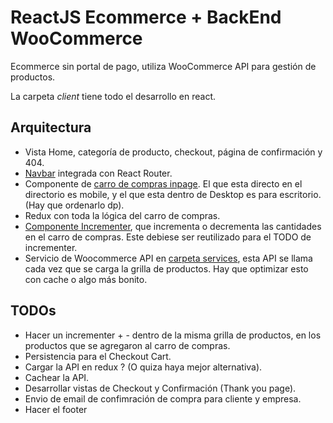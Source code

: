 # ReactJS Ecommerce + BackEnd WooCommerce
Ecommerce sin portal de pago, utiliza WooCommerce  API para gestión de productos.

La carpeta *client* tiene todo el desarrollo en react.

## Arquitectura
* Vista Home, categoría de producto, checkout, página de confirmación y 404.
* [Navbar](https://github.com/conceptorobledo/react-woocommerce/blob/master/client/src/components/Navigation/Navbar/Navbar.js) integrada con React Router.
* Componente de [carro de compras inpage](https://github.com/conceptorobledo/react-woocommerce/tree/master/client/src/components/InpageCart). El que esta directo en el directorio es mobile, y el que esta dentro de Desktop es para escritorio. (Hay que ordenarlo dp).
* Redux con toda la lógica del carro de compras.
* [Componente Incrementer](https://github.com/conceptorobledo/react-woocommerce/blob/master/client/src/components/InpageCart/OrderList/Incrementers/Incrementer.js), que incrementa o decrementa las cantidades en el carro de compras. Este debiese ser reutilizado para el TODO de incrementer.
* Servicio de Woocommerce API en [carpeta services](https://github.com/conceptorobledo/react-woocommerce/blob/master/client/src/services/woocommerceAPI.js), esta API se llama cada vez que se carga la grilla de productos. Hay que optimizar esto con cache o algo más bonito.


## TODOs
* Hacer un incrementer + - dentro de la misma grilla de productos, en los productos que se agregaron al carro de compras.
* Persistencia para el Checkout Cart.
* Cargar la API en redux ? (O quiza haya mejor alternativa).
* Cachear la API.
* Desarrollar vistas de Checkout y Confirmación (Thank you page).
* Envio de email de confimración de compra para cliente y empresa.
* Hacer el footer
